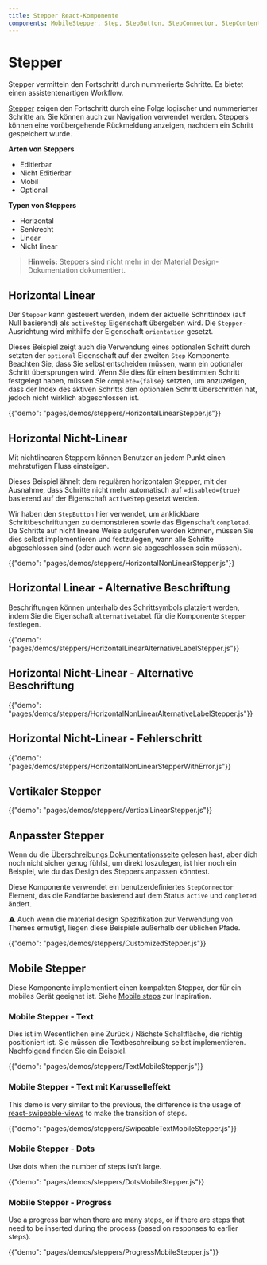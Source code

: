 ```yaml
---
title: Stepper React-Komponente
components: MobileStepper, Step, StepButton, StepConnector, StepContent, StepIcon, StepLabel, Stepper
---
```

# Stepper

<p class="description">Stepper vermitteln den Fortschritt durch nummerierte Schritte. Es bietet einen assistentenartigen Workflow.</p>

[Stepper](https://material.io/archive/guidelines/components/steppers.html) zeigen den Fortschritt durch eine Folge logischer und nummerierter Schritte an. Sie können auch zur Navigation verwendet werden. Steppers können eine vorübergehende Rückmeldung anzeigen, nachdem ein Schritt gespeichert wurde.

**Arten von Steppers**

- Editierbar
- Nicht Editierbar
- Mobil
- Optional

**Typen von Steppers**

- Horizontal
- Senkrecht
- Linear
- Nicht linear

> **Hinweis:** Steppers sind nicht mehr in der Material Design-Dokumentation dokumentiert.

## Horizontal Linear

Der `Stepper` kann gesteuert werden, indem der aktuelle Schrittindex (auf Null basierend) als `activeStep` Eigenschaft übergeben wird. Die `Stepper-` Ausrichtung wird mithilfe der Eigenschaft `orientation` gesetzt.

Dieses Beispiel zeigt auch die Verwendung eines optionalen Schritt durch setzten der `optional` Eigenschaft auf der zweiten `Step` Komponente. Beachten Sie, dass Sie selbst entscheiden müssen, wann ein optionaler Schritt übersprungen wird. Wenn Sie dies für einen bestimmten Schritt festgelegt haben, müssen Sie `complete={false}` setzten, um anzuzeigen, dass der Index des aktiven Schritts den optionalen Schritt überschritten hat, jedoch nicht wirklich abgeschlossen ist.

{{"demo": "pages/demos/steppers/HorizontalLinearStepper.js"}}

## Horizontal Nicht-Linear

Mit nichtlinearen Steppern können Benutzer an jedem Punkt einen mehrstufigen Fluss einsteigen.

Dieses Beispiel ähnelt dem regulären horizontalen Stepper, mit der Ausnahme, dass Schritte nicht mehr automatisch auf `=disabled={true}` basierend auf der Eigenschaft `activeStep` gesetzt werden.

Wir haben den `StepButton` hier verwendet, um anklickbare Schrittbeschriftungen zu demonstrieren sowie das Eigenschaft `completed`. Da Schritte auf nicht lineare Weise aufgerufen werden können, müssen Sie dies selbst implementieren und festzulegen, wann alle Schritte abgeschlossen sind (oder auch wenn sie abgeschlossen sein müssen).

{{"demo": "pages/demos/steppers/HorizontalNonLinearStepper.js"}}

## Horizontal Linear - Alternative Beschriftung

Beschriftungen können unterhalb des Schrittsymbols platziert werden, indem Sie die Eigenschaft `alternativeLabel` für die Komponente `Stepper` festlegen.

{{"demo": "pages/demos/steppers/HorizontalLinearAlternativeLabelStepper.js"}}

## Horizontal Nicht-Linear - Alternative Beschriftung

{{"demo": "pages/demos/steppers/HorizontalNonLinearAlternativeLabelStepper.js"}}

## Horizontal Nicht-Linear - Fehlerschritt

{{"demo": "pages/demos/steppers/HorizontalNonLinearStepperWithError.js"}}

## Vertikaler Stepper

{{"demo": "pages/demos/steppers/VerticalLinearStepper.js"}}

## Anpasster Stepper

Wenn du die [Überschreibungs Dokumentationsseite](/customization/overrides/) gelesen hast, aber dich noch nicht sicher genug fühlst, um direkt loszulegen, ist hier noch ein Beispiel, wie du das Design des Steppers anpassen könntest.

Diese Komponente verwendet ein benutzerdefiniertes `StepConnector` Element, das die Randfarbe basierend auf dem Status `active` und `completed` ändert.

⚠️ Auch wenn die material design Spezifikation zur Verwendung von Themes ermutigt, liegen diese Beispiele außerhalb der üblichen Pfade.

{{"demo": "pages/demos/steppers/CustomizedStepper.js"}}

## Mobile Stepper

Diese Komponente implementiert einen kompakten Stepper, der für ein mobiles Gerät geeignet ist. Siehe [Mobile steps](https://material.io/archive/guidelines/components/steppers.html#steppers-types-of-steps) zur Inspiration.

### Mobile Stepper - Text

Dies ist im Wesentlichen eine Zurück / Nächste Schaltfläche, die richtig positioniert ist. Sie müssen die Textbeschreibung selbst implementieren. Nachfolgend finden Sie ein Beispiel.

{{"demo": "pages/demos/steppers/TextMobileStepper.js"}}

### Mobile Stepper - Text mit Karusselleffekt

This demo is very similar to the previous, the difference is the usage of [react-swipeable-views](https://github.com/oliviertassinari/react-swipeable-views) to make the transition of steps.

{{"demo": "pages/demos/steppers/SwipeableTextMobileStepper.js"}}

### Mobile Stepper - Dots

Use dots when the number of steps isn’t large.

{{"demo": "pages/demos/steppers/DotsMobileStepper.js"}}

### Mobile Stepper - Progress

Use a progress bar when there are many steps, or if there are steps that need to be inserted during the process (based on responses to earlier steps).

{{"demo": "pages/demos/steppers/ProgressMobileStepper.js"}}